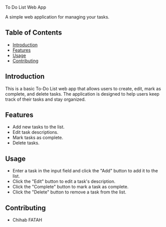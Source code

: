 
 To Do List Web App

A simple web application for managing your tasks.

## Table of Contents

- [Introduction](#introduction)
- [Features](#features)
- [Usage](#usage)
- [Contributing](#contributing)

## Introduction

This is a basic To-Do List web app that allows users to create, edit, mark as complete, and delete tasks. The application is designed to help users keep track of their tasks and stay organized.

## Features

- Add new tasks to the list.
- Edit task descriptions.
- Mark tasks as complete.
- Delete tasks.
  
## Usage
- Enter a task in the input field and click the "Add" button to add it to the list.
- Click the "Edit" button to edit a task's description.
- Click the "Complete" button to mark a task as complete.
- Click the "Delete" button to remove a task from the list.

## Contributing

- Chihab FATAH
